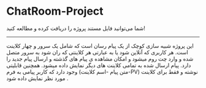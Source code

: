 # ChatRoom-Project


شما می‌توانید فایل مستند پروژه را دریافت کرده و مطالعه کنید!

------------------------------------------------------------------------------------------------------------------------------------------------------------------------
این پروژه شبیه سازی کوچک از یک پیام رسان است که شامل یک سرور و چهار کلاینت است. هر کاربری که آنلاین شود یا به عبارتی هر کلاینتی که ران شود به سرور متصل شده و وارد چت روم میشود و امکان مشاهده ی پیام های گذشته و ارسال پیام جدید را دارد. پیام ارسال شده به تمامی کلاینت های دیگر نمایش داده میشود. همچنین قابلیتی وجود دارد که کاربر پیامی به فرم (متن پیام -اسم کلاینت-PV) نوشته و فقط برای کلاینت مورد نظر نمایش داده شود . 
